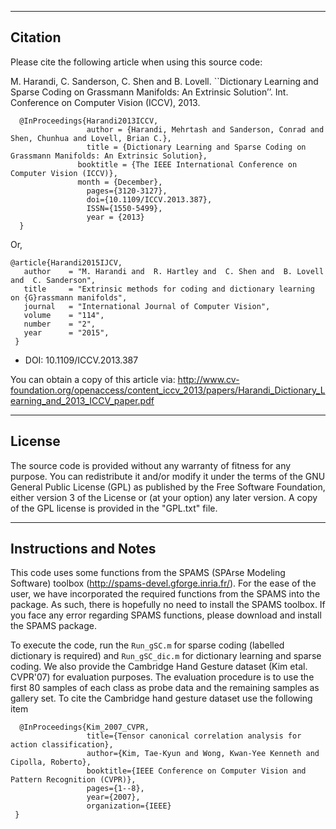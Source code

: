 ----------------------
Citation
----------------------

Please cite the following article when using this source code:

  M. Harandi, C. Sanderson, C. Shen and B. Lovell. ``Dictionary Learning and Sparse Coding on Grassmann Manifolds: An Extrinsic Solution’’.
  Int. Conference on Computer Vision (ICCV), 2013.



```
  @InProceedings{Harandi2013ICCV,
				 author = {Harandi, Mehrtash and Sanderson, Conrad and Shen, Chunhua and Lovell, Brian C.},
				 title = {Dictionary Learning and Sparse Coding on Grassmann Manifolds: An Extrinsic Solution},
			   booktitle = {The IEEE International Conference on Computer Vision (ICCV)},
			   month = {December},
				 pages={3120-3127},
				 doi={10.1109/ICCV.2013.387},
				 ISSN={1550-5499},
				 year = {2013}
  }
```

Or,

```
@article{Harandi2015IJCV,
   author    = "M. Harandi and  R. Hartley and  C. Shen and  B. Lovell and  C. Sanderson",
   title     = "Extrinsic methods for coding and dictionary learning on {G}rassmann manifolds",
   journal   = "International Journal of Computer Vision",
   volume    = "114",
   number    = "2",
   year      = "2015",
 }
```



- DOI: 10.1109/ICCV.2013.387

You can obtain a copy of this article via:
http://www.cv-foundation.org/openaccess/content_iccv_2013/papers/Harandi_Dictionary_Learning_and_2013_ICCV_paper.pdf



----------------------
License
----------------------

The source code is provided without any warranty of fitness for any purpose.
You can redistribute it and/or modify it under the terms of the
GNU General Public License (GPL) as published by the Free Software Foundation,
either version 3 of the License or (at your option) any later version.
A copy of the GPL license is provided in the "GPL.txt" file.



----------------------
Instructions and Notes
----------------------

This code uses some functions from the SPAMS (SPArse Modeling Software) toolbox (http://spams-devel.gforge.inria.fr/). For the ease of the user, we have incorporated the required functions from the SPAMS into the package.
As such, there is hopefully no need to install the SPAMS toolbox. If you face any error regarding SPAMS functions, please download and install the SPAMS package.

To execute the code, run the `Run_gSC.m` for sparse coding (labelled dictionary is required) and `Run_gSC_dic.m` for dictionary learning and sparse coding. We also provide the Cambridge Hand Gesture dataset (Kim etal. CVPR'07) for evaluation purposes.
The evaluation procedure is to use the first 80 samples of each class as probe data and the remaining samples as gallery set. To cite the Cambridge hand gesture dataset use the following item

```
  @InProceedings{Kim_2007_CVPR,
				 title={Tensor canonical correlation analysis for action classification},
				 author={Kim, Tae-Kyun and Wong, Kwan-Yee Kenneth and Cipolla, Roberto},
				 booktitle={IEEE Conference on Computer Vision and Pattern Recognition (CVPR)},
				 pages={1--8},
				 year={2007},
				 organization={IEEE}
 }
```




